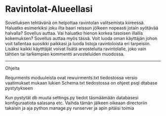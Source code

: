 # Ravintolat-Alueellasi

Sovelluksen tehtävänä on helpottaa ravintolan valitsemista kiireessä. Haluatko esimerkiksi joku ilta baari reissun jölkeen nopeasti jotain syötävää halvalla? Sovellus auttaa. Vai haluatko hienon korkea tasoisen illallis kokemuksen? Sovellus auttaa myös tässä. Voit luoda oman käyttäjän johon voit tallentaa suosikki paikkasi ja luoda listoja ravintoloista eri tarpeisiin. Lisäksi kaikki käytttäjät voivat lisätä arvosteluita ravintolalle, joko vain tähtien tai tarkempien kommentti arvosteluiden muodossa. 

*********
Ohjeita

Requrments moduuleista ovat rewuirments.txt tiedostossa versio vaatimukset mukaan lukien
Schema.txt tiedostossa on ohjeet psql dtabase pystytykseen

Kun pystytät db muuta settings.py tiedot täsmäämään databasesi konfiguraatiota salasana etc.
Vaihda tämän jälkeen oikeaan directoriin takaisin ja aja python manage.py runserver
ja apin pitäisi toimia
